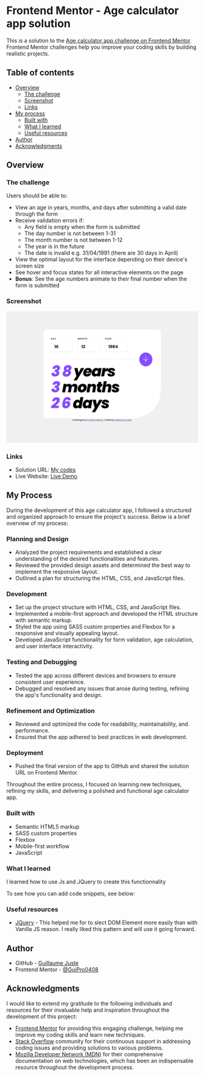 # Frontend Mentor - Age calculator app solution

This is a solution to the [Age calculator app challenge on Frontend Mentor](https://www.frontendmentor.io/challenges/age-calculator-app-dF9DFFpj-Q). Frontend Mentor challenges help you improve your coding skills by building realistic projects. 

## Table of contents

- [Overview](#overview)
  - [The challenge](#the-challenge)
  - [Screenshot](#screenshot)
  - [Links](#links)
- [My process](#my-process)
  - [Built with](#built-with)
  - [What I learned](#what-i-learned)
  - [Useful resources](#useful-resources)
- [Author](#author)
- [Acknowledgments](#acknowledgments)


## Overview

### The challenge

Users should be able to:

- View an age in years, months, and days after submitting a valid date through the form
- Receive validation errors if:
  - Any field is empty when the form is submitted
  - The day number is not between 1-31
  - The month number is not between 1-12
  - The year is in the future
  - The date is invalid e.g. 31/04/1991 (there are 30 days in April)
- View the optimal layout for the interface depending on their device's screen size
- See hover and focus states for all interactive elements on the page
- **Bonus**: See the age numbers animate to their final number when the form is submitted

### Screenshot

![Final Output](./assets/images/Completed.png)

### Links

- Solution URL: [My codes](https://github.com/GuiPro0408/Age-Calculator)
- Live Website: [Live Demo](https://guillaume-age-calculator-0408.netlify.app/)

## My Process

During the development of this age calculator app, I followed a structured and organized approach to ensure the project's success. Below is a brief overview of my process:

### Planning and Design
- Analyzed the project requirements and established a clear understanding of the desired functionalities and features.
- Reviewed the provided design assets and determined the best way to implement the responsive layout.
- Outlined a plan for structuring the HTML, CSS, and JavaScript files.

### Development
- Set up the project structure with HTML, CSS, and JavaScript files.
- Implemented a mobile-first approach and developed the HTML structure with semantic markup.
- Styled the app using SASS custom properties and Flexbox for a responsive and visually appealing layout.
- Developed JavaScript functionality for form validation, age calculation, and user interface interactivity.

### Testing and Debugging
- Tested the app across different devices and browsers to ensure consistent user experience.
- Debugged and resolved any issues that arose during testing, refining the app's functionality and design.

### Refinement and Optimization
- Reviewed and optimized the code for readability, maintainability, and performance.
- Ensured that the app adhered to best practices in web development.

### Deployment
- Pushed the final version of the app to GitHub and shared the solution URL on Frontend Mentor.

Throughout the entire process, I focused on learning new techniques, refining my skills, and delivering a polished and functional age calculator app.

### Built with

- Semantic HTML5 markup
- SASS custom properties
- Flexbox
- Mobile-first workflow
- JavaScript

### What I learned

I learned how to use Js and JQuery to create this functionnality

To see how you can add code snippets, see below:

### Useful resources

- [JQuery](https://api.jquery.com/) - This helped me for to slect DOM Element more easily than with Vanilla JS reason. I really liked this pattern and will use it going forward.

## Author

- GitHub - [Guillaume Juste](https://github.com/GuiPro0408)
- Frontend Mentor - [@GuiPro0408](https://www.frontendmentor.io/profile/GuiPro0408)

## Acknowledgments


I would like to extend my gratitude to the following individuals and resources for their invaluable help and inspiration throughout the development of this project:

- [Frontend Mentor](https://www.frontendmentor.io/) for providing this engaging challenge, helping me improve my coding skills and learn new techniques.
- [Stack Overflow](https://stackoverflow.com/) community for their continuous support in addressing coding issues and providing solutions to various problems.
- [Mozilla Developer Network (MDN)](https://developer.mozilla.org/) for their comprehensive documentation on web technologies, which has been an indispensable resource throughout the development process.

